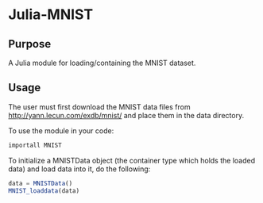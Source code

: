 Julia-MNIST
===========

Purpose
-------

A Julia module for loading/containing the MNIST dataset. 


Usage
-----

The user must first download the MNIST data files from http://yann.lecun.com/exdb/mnist/ and place them in the data directory.

To use the module in your code:

```julia
importall MNIST
```

To initialize a MNISTData object (the container type which holds the loaded data) and load data into it, do the following:

```julia
data = MNISTData()
MNIST_loaddata(data)
```

